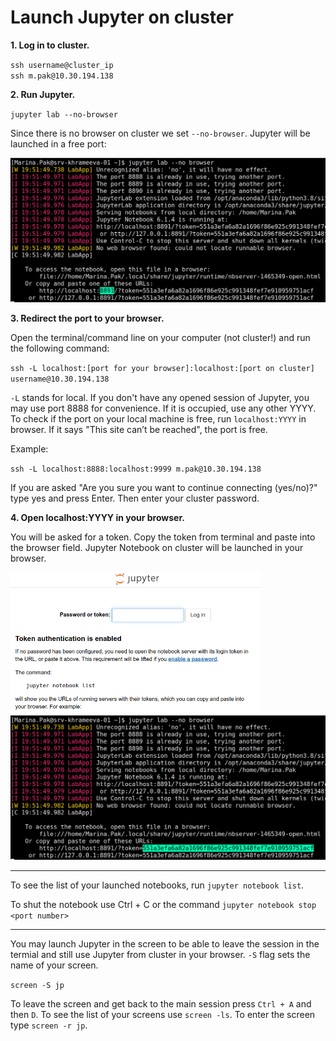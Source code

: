 # Launch Jupyter on cluster

**1. Log in to cluster.**

`ssh username@cluster_ip` \
`ssh m.pak@10.30.194.138`

**2. Run Jupyter.**

`jupyter lab --no-browser`

Since there is no browser on cluster we set `--no-browser`. Jupyter will be launched in a free port: 

<img src='https://github.com/litvinanna/intro_to_prog/raw/main/command_line/port.png'>

**3. Redirect the port to your browser.**

Open the terminal/command line on your computer (not cluster!) and run the following command:

`ssh -L localhost:[port for your browser]:localhost:[port on cluster] username@10.30.194.138`

`-L` stands for local. If you don't have any opened session of Jupyter, you may use port 8888 for convenience. If it is occupied, use any other YYYY. To check if the port on your local machine is free,  run `localhost:YYYY` in browser. If it says "This site can’t be reached", the port is free.

Example:

`ssh -L localhost:8888:localhost:9999 m.pak@10.30.194.138`

If you are asked "Are you sure you want to continue connecting (yes/no)?" type yes and press Enter. Then enter your cluster password.

**4. Open localhost:YYYY in your browser.**

You will be asked for a token. Copy the token from terminal and paste into the browser field. Jupyter Notebook on cluster will be launched in your browser.

<img src='https://github.com/litvinanna/intro_to_prog/raw/main/command_line/paste_token.png' width='400px'>
<img src='https://github.com/litvinanna/intro_to_prog/raw/main/command_line/token.png'>

<hr>

To see the list of your launched notebooks, run `jupyter notebook list`.

To shut the notebook use Ctrl + C or the command `jupyter notebook stop <port number>`

<hr>

You may launch Jupyter in the screen to be able to leave the session in the termial and still use Jupyter from cluster in your browser. `-S` flag sets the name of your screen.

`screen -S jp`

To leave the screen and get back to the main session press `Ctrl + A` and then `D`. To see the list of your screens use `screen -ls`. To enter the screen type `screen -r jp`.
